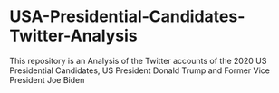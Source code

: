 # USA-Presidential-Candidates-Twitter-Analysis
This repository is an Analysis of the Twitter accounts of the 2020 US Presidential Candidates, US President Donald Trump and Former Vice President Joe Biden
